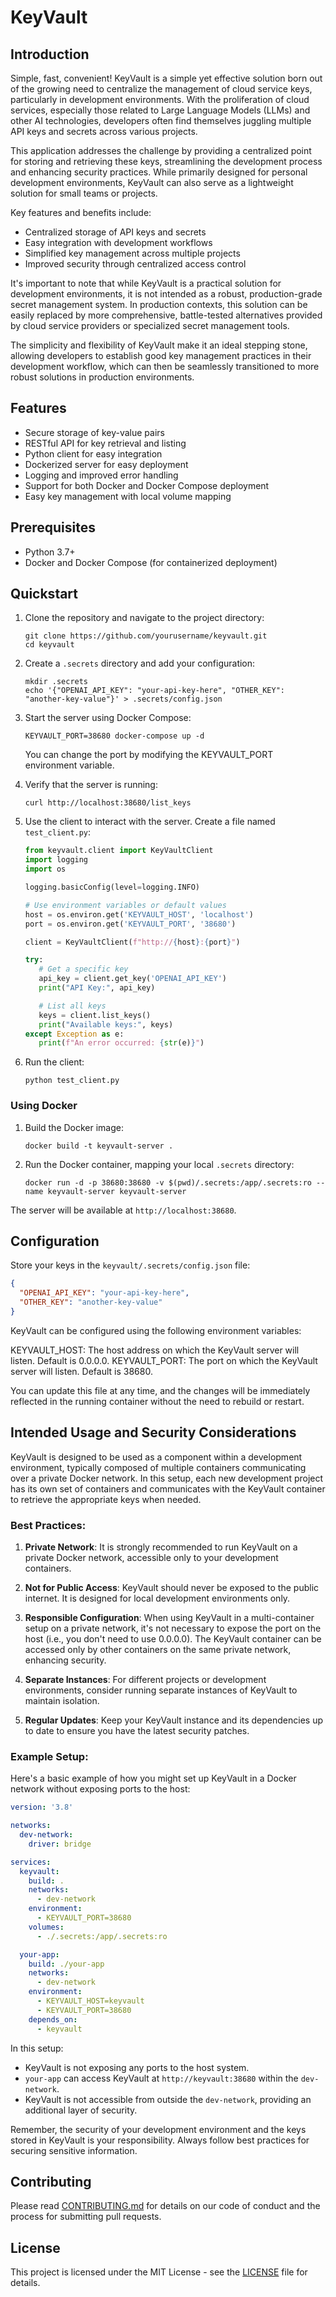 # KeyVault

## Introduction

Simple, fast, convenient! KeyVault is a simple yet effective solution born out of the growing need to centralize the management of cloud service keys, particularly in development environments. With the proliferation of cloud services, especially those related to Large Language Models (LLMs) and other AI technologies, developers often find themselves juggling multiple API keys and secrets across various projects.

This application addresses the challenge by providing a centralized point for storing and retrieving these keys, streamlining the development process and enhancing security practices. While primarily designed for personal development environments, KeyVault can also serve as a lightweight solution for small teams or projects.

Key features and benefits include:

- Centralized storage of API keys and secrets
- Easy integration with development workflows
- Simplified key management across multiple projects
- Improved security through centralized access control

It's important to note that while KeyVault is a practical solution for development environments, it is not intended as a robust, production-grade secret management system. In production contexts, this solution can be easily replaced by more comprehensive, battle-tested alternatives provided by cloud service providers or specialized secret management tools.

The simplicity and flexibility of KeyVault make it an ideal stepping stone, allowing developers to establish good key management practices in their development workflow, which can then be seamlessly transitioned to more robust solutions in production environments.

## Features

- Secure storage of key-value pairs
- RESTful API for key retrieval and listing
- Python client for easy integration
- Dockerized server for easy deployment
- Logging and improved error handling
- Support for both Docker and Docker Compose deployment
- Easy key management with local volume mapping

## Prerequisites

- Python 3.7+
- Docker and Docker Compose (for containerized deployment)

## Quickstart

1. Clone the repository and navigate to the project directory:
   ```
   git clone https://github.com/yourusername/keyvault.git
   cd keyvault
   ```

2. Create a `.secrets` directory and add your configuration:
   ```
   mkdir .secrets
   echo '{"OPENAI_API_KEY": "your-api-key-here", "OTHER_KEY": "another-key-value"}' > .secrets/config.json
   ```

3. Start the server using Docker Compose:
   ```
   KEYVAULT_PORT=38680 docker-compose up -d
   ```
   You can change the port by modifying the KEYVAULT_PORT environment variable.

4. Verify that the server is running:
   ```
   curl http://localhost:38680/list_keys
   ```

5. Use the client to interact with the server. Create a file named `test_client.py`:

   ```python
   from keyvault.client import KeyVaultClient
   import logging
   import os

   logging.basicConfig(level=logging.INFO)

   # Use environment variables or default values
   host = os.environ.get('KEYVAULT_HOST', 'localhost')
   port = os.environ.get('KEYVAULT_PORT', '38680')

   client = KeyVaultClient(f"http://{host}:{port}")

   try:
      # Get a specific key
      api_key = client.get_key('OPENAI_API_KEY')
      print("API Key:", api_key)

      # List all keys
      keys = client.list_keys()
      print("Available keys:", keys)
   except Exception as e:
      print(f"An error occurred: {str(e)}")
   ```

6. Run the client:
   ```
   python test_client.py
   ```

### Using Docker

1. Build the Docker image:
   ```
   docker build -t keyvault-server .
   ```

2. Run the Docker container, mapping your local `.secrets` directory:
   ```
   docker run -d -p 38680:38680 -v $(pwd)/.secrets:/app/.secrets:ro --name keyvault-server keyvault-server
   ```

The server will be available at `http://localhost:38680`.

## Configuration

Store your keys in the `keyvault/.secrets/config.json` file:

```json
{
  "OPENAI_API_KEY": "your-api-key-here",
  "OTHER_KEY": "another-key-value"
}
```

KeyVault can be configured using the following environment variables:

KEYVAULT_HOST: The host address on which the KeyVault server will listen. Default is 0.0.0.0.
KEYVAULT_PORT: The port on which the KeyVault server will listen. Default is 38680.

You can update this file at any time, and the changes will be immediately reflected in the running container without the need to rebuild or restart.

## Intended Usage and Security Considerations

KeyVault is designed to be used as a component within a development environment, typically composed of multiple containers communicating over a private Docker network. In this setup, each new development project has its own set of containers and communicates with the KeyVault container to retrieve the appropriate keys when needed.

### Best Practices:

1. **Private Network**: It is strongly recommended to run KeyVault on a private Docker network, accessible only to your development containers.

2. **Not for Public Access**: KeyVault should never be exposed to the public internet. It is designed for local development environments only.

3. **Responsible Configuration**: When using KeyVault in a multi-container setup on a private network, it's not necessary to expose the port on the host (i.e., you don't need to use 0.0.0.0). The KeyVault container can be accessed only by other containers on the same private network, enhancing security.

4. **Separate Instances**: For different projects or development environments, consider running separate instances of KeyVault to maintain isolation.

5. **Regular Updates**: Keep your KeyVault instance and its dependencies up to date to ensure you have the latest security patches.

### Example Setup:

Here's a basic example of how you might set up KeyVault in a Docker network without exposing ports to the host:

```yaml
version: '3.8'

networks:
  dev-network:
    driver: bridge

services:
  keyvault:
    build: .
    networks:
      - dev-network
    environment:
      - KEYVAULT_PORT=38680
    volumes:
      - ./.secrets:/app/.secrets:ro

  your-app:
    build: ./your-app
    networks:
      - dev-network
    environment:
      - KEYVAULT_HOST=keyvault
      - KEYVAULT_PORT=38680
    depends_on:
      - keyvault
```

In this setup:
- KeyVault is not exposing any ports to the host system.
- `your-app` can access KeyVault at `http://keyvault:38680` within the `dev-network`.
- KeyVault is not accessible from outside the `dev-network`, providing an additional layer of security.

Remember, the security of your development environment and the keys stored in KeyVault is your responsibility. Always follow best practices for securing sensitive information.

## Contributing

Please read [CONTRIBUTING.md](CONTRIBUTING.md) for details on our code of conduct and the process for submitting pull requests.

## License

This project is licensed under the MIT License - see the [LICENSE](LICENSE) file for details.

